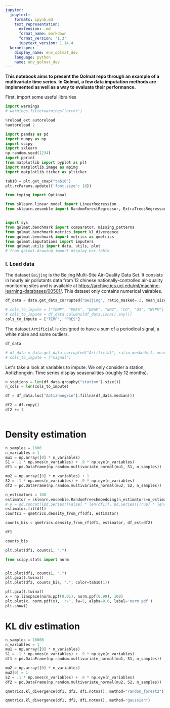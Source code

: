 ```yaml
---
jupyter:
  jupytext:
    formats: ipynb,md
    text_representation:
      extension: .md
      format_name: markdown
      format_version: '1.3'
      jupytext_version: 1.14.4
  kernelspec:
    display_name: env_qolmat_dev
    language: python
    name: env_qolmat_dev
---
```


**This notebook aims to present the Qolmat repo through an example of a multivariate time series.
In Qolmat, a few data imputation methods are implemented as well as a way to evaluate their performance.**


First, import some useful librairies

```python
import warnings
# warnings.filterwarnings('error')
```

```python
%reload_ext autoreload
%autoreload 2

import pandas as pd
import numpy as np
import scipy
import sklearn
np.random.seed(1234)
import pprint
from matplotlib import pyplot as plt
import matplotlib.image as mpimg
import matplotlib.ticker as plticker

tab10 = plt.get_cmap("tab10")
plt.rcParams.update({'font.size': 18})

from typing import Optional

from sklearn.linear_model import LinearRegression
from sklearn.ensemble import RandomForestRegressor, ExtraTreesRegressor, HistGradientBoostingRegressor


import sys
from qolmat.benchmark import comparator, missing_patterns
from qolmat.benchmark.metrics import kl_divergence
from qolmat.benchmark import metrics as qmetrics
from qolmat.imputations import imputers
from qolmat.utils import data, utils, plot
# from qolmat.drawing import display_bar_table

```

<!-- #region tags=[] -->
### **I. Load data**
<!-- #endregion -->

The dataset `Beijing` is the Beijing Multi-Site Air-Quality Data Set. It consists in hourly air pollutants data from 12 chinese nationally-controlled air-quality monitoring sites and is available at https://archive.ics.uci.edu/ml/machine-learning-databases/00501/.
This dataset only contains numerical vairables.

```python
df_data = data.get_data_corrupted("Beijing", ratio_masked=.2, mean_size=120)

# cols_to_impute = ["TEMP", "PRES", "DEWP", "NO2", "CO", "O3", "WSPM"]
# cols_to_impute = df_data.columns[df_data.isna().any()]
cols_to_impute = ["TEMP", "PRES"]

```

The dataset `Artificial` is designed to have a sum of a periodical signal, a white noise and some outliers.

```python tags=[]
df_data
```

```python
# df_data = data.get_data_corrupted("Artificial", ratio_masked=.2, mean_size=10)
# cols_to_impute = ["signal"]
```

Let's take a look at variables to impute. We only consider a station, Aotizhongxin.
Time series display seasonalities (roughly 12 months).

```python
n_stations = len(df_data.groupby("station").size())
n_cols = len(cols_to_impute)
```

```python
df = df_data.loc["Aotizhongxin"].fillna(df_data.median())
```

```python
df2 = df.copy()
df2 += 1
```

```python

```

# Density estimation

```python
n_samples = 1000
n_variables = 1
mu1 = np.array([0] * n_variables)
S1 = .1 * np.ones(n_variables) + .9 * np.eye(n_variables)
df1 = pd.DataFrame(np.random.multivariate_normal(mu1, S1, n_samples))

mu2 = np.array([0] * n_variables) + 1
S2 = .1 * np.ones(n_variables) + .9 * np.eye(n_variables)
df2 = pd.DataFrame(np.random.multivariate_normal(mu2, S2, n_samples))
```

```python
n_estimators = 100
estimator = sklearn.ensemble.RandomTreesEmbedding(n_estimators=n_estimators, max_depth=6)
# y = pd.concat([pd.Series([False] * len(df1)), pd.Series([True] * len(df2))])
estimator.fit(df1)
counts1 = qmetrics.density_from_rf(df1, estimator)

counts_bis = qmetrics.density_from_rf(df1, estimator, df_est=df2)
```

```python
df1
```

```python
counts_bis
```

```python
plt.plot(df1, counts1, ".")
```

```python
from scipy.stats import norm


plt.plot(df1, counts1, ".")
plt.gca().twinx()
plt.plot(df2, counts_bis, ".", color=tab10(1))

plt.gca().twinx()
x = np.linspace(norm.ppf(0.01), norm.ppf(0.99), 100)
plt.plot(x, norm.pdf(x), 'r-', lw=5, alpha=0.6, label='norm pdf')
plt.show()
```

# KL div estimation

```python
n_samples = 10000
n_variables = 1
mu1 = np.array([0] * n_variables)
S1 = .1 * np.ones(n_variables) + .9 * np.eye(n_variables)
df1 = pd.DataFrame(np.random.multivariate_normal(mu1, S1, n_samples))

mu2 = np.array([0] * n_variables)
mu2[0] = 1
S2 = .1 * np.ones(n_variables) + .9 * np.eye(n_variables)
df2 = pd.DataFrame(np.random.multivariate_normal(mu2, S2, n_samples))
```

```python
qmetrics.kl_divergence(df1, df2, df1.notna(), method="random_forest2")
```

```python
qmetrics.kl_divergence(df1, df2, df1.notna(), method="gaussian")
```

```python

```
